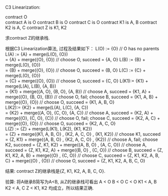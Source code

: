 C3 Linearization:
  
  contract O  
  contract A is O
  contract B is O
  contract C is O
  contract K1 is A, B
  contract K2 is A, C
  contract Z is K1, K2
  
  求contract Z的继承栈.
  
  根据C3 Linearization算法, 过程及结果如下：
  L(O) := {O}                                   // O has no parents
  L(A) := {A} + merge(L(O), {O})    
        = {A} + merge({O}, {O})                 // choose O, succeed
        = {A, O}
  L(B) := {B} + merge(L(O), {O})    
        = {B} + merge({O}, {O})                 // choose O, succeed
        = {B, O}
  L(C) := {C} + merge(L(O), {O})    
        = {C} + merge({O}, {O})                 // choose O, succeed
        = {C, O}
  L(K1):= {K1} + merge(L(A), L(B), {A, B})     
        = {K1} + merge({A, O}, {B, O}, {A, B})  // choose A, succeed
        = {K1, A} + merge({O}, {B, O}, {B})     // choose O, fail; choose B, succeed
        = {K1, A, B} + merge({O}, {O})          // choose O, succeed
        = {K1, A, B, O}  
  L(K2):= {K2} + merge(L(A), L(C), {A, C})     
        = {K2} + merge({A, O}, {C, O}, {A, C})  // choose A, succeed
        = {K2, A} + merge({O}, {C, O}, {C})     // choose O, fail; choose C, succeed
        = {K2, A, C} + merge({O}, {O})          // choose O, succeed
        = {K2, A, C, O}  
  L(Z) := {Z} + merge(L(K1), L(K2), {K1, K2})     
        = {Z} + merge({K1, A, B, O} , {K2, A, C, O} , {K1, K2})  // choose K1, succeed
        = {Z, K1} + merge({A, B, O} , {K2, A, C, O} , {K2})      // choose A, fail; choose K2, succeed
        = {Z, K1, K2} + merge({A, B, O} , {A, C, O})             // choose A, succeed
        = {Z, K1, K2, A} + merge({B, O} , {C, O})                // choose B, succeed
        = {Z, K1, K2, A, B} + merge({O} , {C, O})                // choose C, succeed
        = {Z, K1, K2, A, B, C} + merge({O} , {O})                // choose O, succeed
        = {Z, K1, K2, A, B, C, O}
        
结果: contract Z的继承栈是{Z, K1, K2, A, B, C, O}.
  
  验算: 将A继承B简写为A<B, 从Z的继承栈可看出
      A < O
      B < O
      C < O
      K1 < A, B
      K2 < A, C
      Z < K1, K2 均成立，所以结果正确.
  
